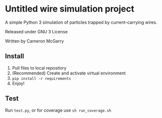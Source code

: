 # Untitled wire simulation project

A simple Python 3 simulation of particles trapped by current-carrying wires.

Released under GNU 3 License

Written by Cameron McGarry

## Install

1. Pull files to local repository
2. (Recommended) Create and activate virtual environment
3. `pip install -r requirements`
4. Enjoy!

## Test

Run `test.py`, or for coverage use `sh run_coverage.sh`
